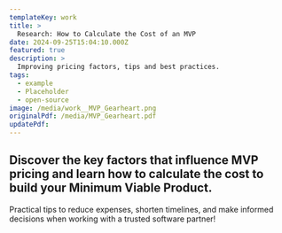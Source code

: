 ```yaml
---
templateKey: work
title: >
  Research: How to Calculate the Cost of an MVP
date: 2024-09-25T15:04:10.000Z
featured: true
description: >
  Improving pricing factors, tips and best practices.
tags:
  - example
  - Placeholder
  - open-source
image: /media/work__MVP_Gearheart.png
originalPdf: /media/MVP_Gearheart.pdf
updatePdf: 
---
```

## Discover the key factors that influence MVP pricing and learn how to calculate the cost to build your Minimum Viable Product.

Practical tips to reduce expenses, shorten timelines, and make informed decisions when working with a trusted software partner!
